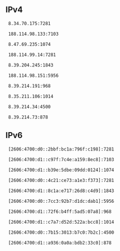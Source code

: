 ## IPv4
```
 8.34.70.175:7281
```
```
 188.114.98.133:7103
```
```
 8.47.69.235:1074
```
```
 188.114.99.14:7281
```
```
 8.39.204.245:1843
```
```
 188.114.98.151:5956
```
```
 8.39.214.191:968
```
```
 8.35.211.106:1014
```
```
 8.39.214.34:4500
```
```
 8.39.214.73:878
```

## IPv6
```
 [2606:4700:d0::2bbf:bc1a:796f:c198]:7281
```
```
 [2606:4700:d1::c97f:7c4e:a159:8ec8]:7103
```
```
 [2606:4700:d1::b39e:5dbe:09dd:0124]:1074
```
```
 [2606:4700:d0::4c21:ce73:a1e3:f373]:7281
```
```
 [2606:4700:d1::8c1a:e717:26d8:c4d9]:1843
```
```
 [2606:4700:d0::7cc3:92b7:d1dc:dab1]:5956
```
```
 [2606:4700:d1::72f6:b4ff:5ad5:07a8]:968
```
```
 [2606:4700:d1::c7a7:d52d:522a:bcc8]:1014
```
```
 [2606:4700:d0::7b15:3013:b7c0:7b2c]:4500
```
```
 [2606:4700:d1::a936:0a0a:bdb2:33c0]:878
```
